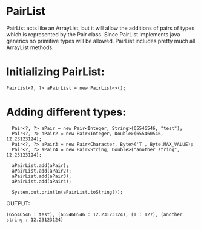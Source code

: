 PairList
========

PairList acts like an ArrayList, but it will allow the additions of pairs of types which is represented by the Pair<?, ?> class. Since PairList implements java generics no primitive types will be allowed. PairList includes pretty much all ArrayList methods.

Initializing PairList:
======================

```
PairList<?, ?> aPairList = new PairList<>();
```

Adding different types:
=======================
```
  Pair<?, ?> aPair = new Pair<Integer, String>(65546546, "test");
  Pair<?, ?> aPair2 = new Pair<Integer, Double>(655460546, 12.23123124);
  Pair<?, ?> aPair3 = new Pair<Character, Byte>('T', Byte.MAX_VALUE);
  Pair<?, ?> aPair4 = new Pair<String, Double>("another string", 12.23123124);

  aPairList.add(aPair);
  aPairList.add(aPair2);
  aPairList.add(aPair3);
  aPairList.add(aPair4);

  System.out.println(aPairList.toString());
```
OUTPUT: 
```
(65546546 : test), (655460546 : 12.23123124), (T : 127), (another string : 12.23123124)
```
